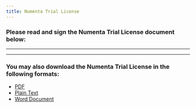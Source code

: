 ```yaml
---
title: Numenta Trial License
---
```


### Please read and sign the Numenta Trial License document below:

---

<script src="https://secure.echosign.com/public/embeddedWidget?wid=CBFCIBAA2AAABLblqZhBLTxUqDnhed_-yFSwUwBB72hIfRdvbhCdJVqPi5Ai-HWridyTAheYtHZyRDWq7uwA*"></script>

---

### You may also download the Numenta Trial License in the following formats:

* [PDF][pdf]
* [Plain Text][txt]
* [Word Document][doc]

[doc]: /resources/licenses/trial/Numenta_Trial_License_1.0.doc
[pdf]: /resources/licenses/trial/Numenta_Trial_License_1.0.pdf
[txt]: /resources/licenses/trial/Numenta_Trial_License_1.0.txt
